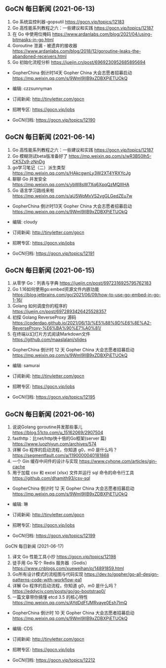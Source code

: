 ## GoCN 每日新闻 (2021-06-13)
1. Go 系统监控利器-gopsutil  https://gocn.vip/topics/12183
2. Go 高性能系列教程之六：一些建议和实践  https://gocn.vip/topics/12187
3. 在 Go 中使用位掩码  https://www.ardanlabs.com/blog/2021/04/using-bitmasks-in-go.html
4. Goroutine 泄漏 - 被遗弃的接收器  https://www.ardanlabs.com/blog/2018/12/goroutine-leaks-the-abandoned-receivers.html
5. Go 初始化流程分析  https://juejin.cn/post/6969230952685895694

- GopherChina 倒计时14天 Gopher China 大会志愿者招募启动 https://mp.weixin.qq.com/s/9WmI9IlB9xZDBXPjETUOkQ

- 编辑: czzsunnyman
- 订阅新闻: http://tinyletter.com/gocn
- 招聘专区: https://gocn.vip/jobs
- GoCN归档: https://gocn.vip/topics/12190

## GoCN 每日新闻 (2021-06-14)
1. Go 高性能系列教程之六：一些建议和实践 https://gocn.vip/topics/12187
2. Go 模糊测试beta版准备好了 https://mp.weixin.qq.com/s/wR3B50lh5-CK5Zs9-zNnDg
3. go学习笔记（二）派生类型 https://mp.weixin.qq.com/s/HAkcgwnLy3W2XT4YRXYcJg
4. 聊聊 Go 并发安全 https://mp.weixin.qq.com/s/ybW8sW7Xq6XpqQzMQlIlHA
5. Go 语言学习路线来啦 https://mp.weixin.qq.com/s/aU5WqMxVS2vgGLGedZEu7w


- GopherChina 倒计时13天 Gopher China 大会志愿者招募启动 https://mp.weixin.qq.com/s/9WmI9IlB9xZDBXPjETUOkQ

- 编辑: cloudy
- 订阅新闻: http://tinyletter.com/gocn
- 招聘专区: https://gocn.vip/jobs
- GoCN归档: https://gocn.vip/topics/12191

## GoCN 每日新闻 (2021-06-15)

1. 从零学 Go：列表与字典 https://juejin.cn/post/6972316925795762183
2. Go 1.16如何使用go:embed资源文件内嵌功能 https://blog.jetbrains.com/go/2021/06/09/how-to-use-go-embed-in-go-1-16/
3. Golang 如何调度你的程序的 https://juejin.cn/post/6972893426425528357
4. 初探 Golang ReverseProxy 源码 https://coderdao.github.io/2021/06/13/%E5%88%9D%E6%8E%A2-ReverseProxy-%E6%BA%90%E7%A0%81/
5. 在终端以幻灯片方式阅读Markdown文件 https://github.com/maaslalani/slides

- GopherChina 倒计时 12 天 Gopher China 大会志愿者招募启动 https://mp.weixin.qq.com/s/9WmI9IlB9xZDBXPjETUOkQ

- 编辑: samurai
- 订阅新闻: http://tinyletter.com/gocn
- 招聘专区: https://gocn.vip/jobs
- GoCN归档: https://gocn.vip/topics/12195

## GoCN 每日新闻 (2021-06-16)

1. 说说Golang goroutine并发那些事儿 https://blog.51cto.com/u_15162069/2907504
2. fasthttp：比net/http快十倍的Go框架(server 篇)  https://www.luozhiyun.com/archives/574
3. 详解 Go 程序的启动流程，你知道 g0，m0 是什么吗？ https://segmentfault.com/a/1190000040181868
4. 一个 Gin 缓存中间件的设计与实现 https://www.cyhone.com/articles/gin-cache
5. 用于加载 csv 和 excel (xlsx) 文件并运行 sql 命令的命令行工具 https://github.com/dhamith93/csv-sql

- GopherChina 倒计时 12 天 Gopher China 大会志愿者招募启动 https://mp.weixin.qq.com/s/9WmI9IlB9xZDBXPjETUOkQ

- 编辑: 琳 
- 订阅新闻: http://tinyletter.com/gocn
- 招聘专区: https://gocn.vip/jobs
- GoCN归档: https://gocn.vip/topics/12199

 GoCN 每日新闻 (2021-06-17)

1. 译文 Go 性能工具小抄 https://gocn.vip/topics/12198
2. 徒手用 Go 写个 Redis 服务器（Godis）https://www.cnblogs.com/xueweihan/p/14891859.html
3. Go所有设计模式的流程图与代码实现 https://dev.to/gopher/go-all-design-patterns-code-with-workflow-ea1
4. 详解 Go 程序的启动流程，你知道 g0，m0 是什么吗？ https://eddycjy.com/posts/go/go-bootstrap0/
5. 一篇文章带你搞懂 etcd 3.5 的核心特性 https://mp.weixin.qq.com/s/AYdDdFfJMRvaye0Esh7ImQ

- GopherChina 倒计时 10 天 Gopher China 大会志愿者招募启动 https://mp.weixin.qq.com/s/9WmI9IlB9xZDBXPjETUOkQ

- 编辑: CDS 
- 订阅新闻: http://tinyletter.com/gocn
- 招聘专区: https://gocn.vip/jobs
- GoCN归档: https://gocn.vip/topics/12212
